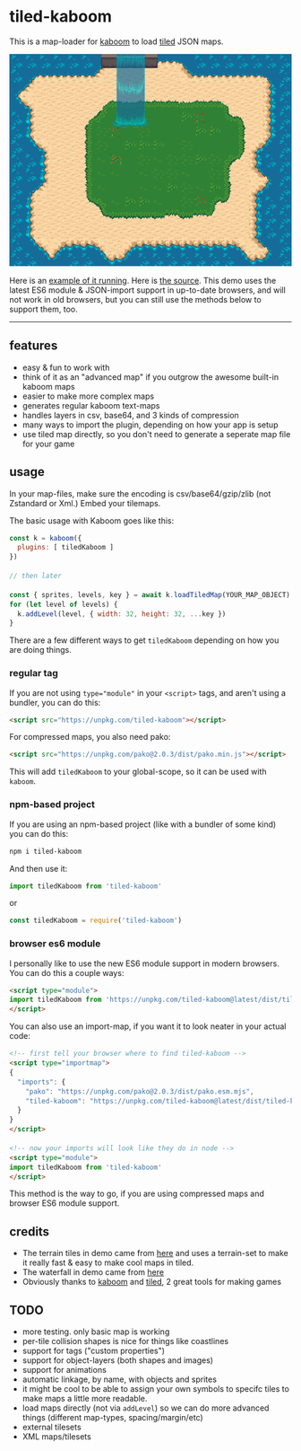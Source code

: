 # tiled-kaboom

This is a map-loader for [kaboom](https://kaboomjs.com/) to load [tiled](https://www.mapeditor.org/) JSON maps.

![screenshot](screenshot.png)


Here is an [example of it running](https://notnullgames.github.io/tiled-kaboom/). Here is [the source](https://github.com/konsumer/tiled-kaboom/blob/main/index.html). This demo uses the latest ES6 module & JSON-import support in up-to-date browsers, and will not work in old browsers, but you can still use the methods below to support them, too.

---


## features

- easy & fun to work with
- think of it as an "advanced map" if you outgrow the awesome built-in kaboom maps
- easier to make more complex maps
- generates regular kaboom text-maps
- handles layers in csv, base64, and 3 kinds of compression
- many ways to import the plugin, depending on how your app is setup
- use tiled map directly, so you don't need to generate a seperate map file for your game


## usage

In your map-files, make sure the encoding is csv/base64/gzip/zlib (not Zstandard or Xml.) Embed your tilemaps.


The basic usage with Kaboom goes like this:

```js
const k = kaboom({
  plugins: [ tiledKaboom ]
})

// then later

const { sprites, levels, key } = await k.loadTiledMap(YOUR_MAP_OBJECT)
for (let level of levels) {
  k.addLevel(level, { width: 32, height: 32, ...key })
}
```

There are a few different ways to get `tiledKaboom` depending on how you are doing things.


### regular tag

If you are not using `type="module"` in your `<script>` tags, and aren't using a bundler, you can do this:

```html
<script src="https://unpkg.com/tiled-kaboom"></script>
```

For compressed maps, you also need pako:

```html
<script src="https://unpkg.com/pako@2.0.3/dist/pako.min.js"></script>
```


This will add `tiledKaboom` to your global-scope, so it can be used with `kaboom`.


### npm-based project

If you are using an npm-based project (like with a bundler of some kind) you can do this:

```sh
npm i tiled-kaboom
```

And then use it:


```js
import tiledKaboom from 'tiled-kaboom'
```

or 

```js
const tiledKaboom = require('tiled-kaboom')
```

### browser es6 module

I personally like to use the new ES6 module support in modern browsers. You can do this a couple ways:

```html
<script type="module">
import tiledKaboom from 'https://unpkg.com/tiled-kaboom@latest/dist/tiled-kaboom.modern.js'
</script>
```

You can also use an import-map, if you want it to look neater in your actual code:

```html
<!-- first tell your browser where to find tiled-kaboom -->
<script type="importmap">
{
  "imports": {
    "pako": "https://unpkg.com/pako@2.0.3/dist/pako.esm.mjs",
    "tiled-kaboom": "https://unpkg.com/tiled-kaboom@latest/dist/tiled-kaboom.modern.js"
  }
}
</script>

<!-- now your imports will look like they do in node -->
<script type="module">
import tiledKaboom from 'tiled-kaboom'
</script>
```

This method is the way to go, if you are using compressed maps and browser ES6 module support.


## credits

- The terrain tiles in demo came from [here](https://opengameart.org/content/tiled-terrains) and uses a terrain-set to make it really fast & easy to make cool maps in tiled.
- The waterfall in demo came from [here](https://opengameart.org/content/lpc-animated-water-and-waterfalls)
- Obviously thanks to [kaboom](https://kaboomjs.com/) and [tiled](https://www.mapeditor.org/), 2 great tools for making games



## TODO

- more testing. only basic map is working
- per-tile collision shapes is nice for things like coastlines
- support for tags ("custom properties")
- support for object-layers (both shapes and images)
- support for animations
- automatic linkage, by name, with objects and sprites
- it might be cool to be able to assign your own symbols to specifc tiles to make maps a little more readable.
- load maps directly (not via `addLevel`) so we can do more advanced things (different map-types, spacing/margin/etc)
- external tilesets
- XML maps/tilesets
